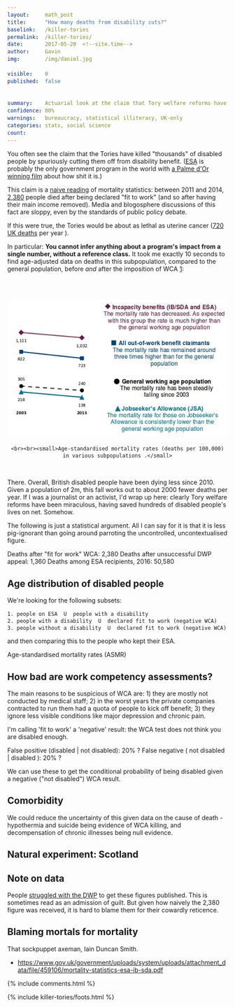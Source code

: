 ```yaml
---
layout: 	math_post
title:  	"How many deaths from disability cuts?"
baselink:	/killer-tories
permalink:	/killer-tories/
date:   	2017-05-20  <!--site.time-->
author:		Gavin	
img:		/img/daniel.jpg

visible:	0
published: 	false


summary:	Actuarial look at the claim that Tory welfare reforms have killed thousands of people.
confidence: 80%
warnings: 	bureaucracy, statistical illiteracy, UK-only
categories: stats, social science
count: 		
---
```



You often see the claim that the Tories have killed "thousands" of disabled people by spuriously cutting them off from disability benefit. ([ESA][esa] is probably the only government program in the world with [a Palme d'Or winning film][blake] about how shit it is.)

This claim is a [naive reading][naive] of mortality statistics: between 2011 and 2014, [2,380][kilodeath] people died after being declared "fit to work" (and so after having their main income removed). Media and blogosphere discussions of this fact are sloppy, even by the standards of public policy debate.

If this were true, the Tories would be about as lethal as uterine cancer ([720 UK deaths][cancer] per year ).

In particular: **You cannot infer anything about a program's impact from a single number, without a reference class.** It took me exactly 10 seconds to find age-adjusted data on deaths in this subpopulation, compared to the general population, before _and_ after the imposition of WCA <a href="#fn:1" id="fnref:1">1</a>:

<br><br>

<!-- REDO IN PLOTLY BARS -->

<div align="center">
	<img src="/img/killer-tories/rates.jpg" />

	<br><br><small>Age-standardised mortality rates (deaths per 100,000) in various subpopulations .</small>
</div><br>


There. Overall, British disabled people have been dying less since 2010. Given a population of 2m, this fall works out to about 2000 fewer deaths per year. If I was a journalist or an activist, I'd wrap up here: clearly Tory welfare reforms have been miraculous, having saved hundreds of disabled people's lives on net. Somehow.

The following is just a statistical argument. All I can say for it is that it is less pig-ignorant than going around parroting the uncontrolled, uncontextualised figure.

Deaths after "fit for work" WCA: 				2,380 
Deaths after unsuccessful DWP appeal:			1,360
Deaths among ESA recipients, 2016:				50,580




## Age distribution of disabled people

We're looking for the following subsets:

	1. people on ESA  U  people with a disability
	2. people with a disability  U  declared fit to work (negative WCA)
	3. people without a disability  U  declared fit to work (negative WCA)

and then comparing this to the people who kept their ESA.

Age-standardised mortality rates (ASMR) 


## How bad are work competency assessments?

The main reasons to be suspicious of WCA are: 1) they are mostly not conducted by medical staff; 2) in the worst years the private companies contracted to run them had a quota of people to kick off benefit; 3) they ignore less visible conditions like major depression and chronic pain. 

I'm calling 'fit to work' a 'negative' result: the WCA test does not think you are disabled enough. 

False positive (disabled | not disabled): 20% ?
False negative ( not disabled | disabled ): 20% ?

We can use these to get the conditional probability of being disabled given a negative ("not disabled") WCA result.


## Comorbidity

We could reduce the uncertainty of this given data on the cause of death - hypothermia and suicide being evidence of WCA killing, and decompensation of chronic illnesses being null evidence. 



## Natural experiment: Scotland



## Note on data

People [struggled with the DWP][struggle] to get these figures published. This is sometimes read as an admission of guilt. But given how naively the 2,380 figure was received, it is hard to blame them for their cowardly reticence.


## Blaming mortals for mortality

That sockpuppet axeman, Iain Duncan Smith.


* https://www.gov.uk/government/uploads/system/uploads/attachment_data/file/459106/mortality-statistics-esa-ib-sda.pdf


[esa]: https://en.wikipedia.org/wiki/Employment_and_Support_Allowance
[naive]: https://www.theguardian.com/society/2015/aug/27/thousands-died-after-fit-for-work-assessment-dwp-figures
[kilodeath]: https://www.gov.uk/government/statistics/mortality-statistics-esa-ib-and-sda-claimants
[blake]: https://en.wikipedia.org/wiki/I,_Daniel_Blake
[public]: https://stat-xplore.dwp.gov.uk/webapi/jsf/login.xhtml
[struggle]: https://ico.org.uk/media/action-weve-taken/decision-notices/2015/1424160/fs_50557638.pdf 
[cancer]: https://www.ons.gov.uk/peoplepopulationandcommunity/healthandsocialcare/conditionsanddiseases/datasets/cancersurvivalratescancersurvivalinenglandadultsdiagnosed

{%  include comments.html %}


{%  include killer-tories/foots.html %}